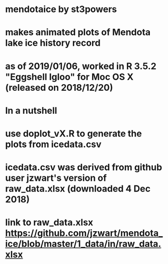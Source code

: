 # mendotaice by st3powers
# makes animated plots of Mendota lake ice history record
# as of 2019/01/06, worked in R 3.5.2 "Eggshell Igloo" for Moc OS X (released on 2018/12/20)

# In a nutshell
#   use doplot_vX.R to generate the plots from icedata.csv 
#   icedata.csv was derived from github user jzwart's version of raw_data.xlsx (downloaded 4 Dec 2018)
#   link to raw_data.xlsx https://github.com/jzwart/mendota_ice/blob/master/1_data/in/raw_data.xlsx

